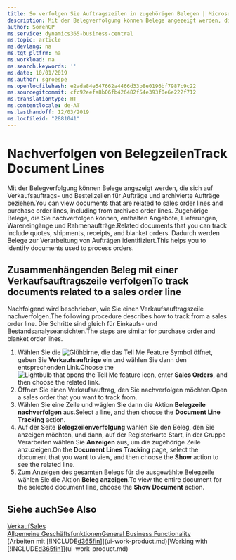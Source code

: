 ```yaml
---
title: So verfolgen Sie Auftragszeilen in zugehörigen Belegen | Microsoft Docs
description: Mit der Belegverfolgung können Belege angezeigt werden, die sich auf Verkaufsauftrags- und Bestellzeilen für Aufträge und archivierte Aufträge beziehen. Zugehörige Belege, die Sie nachverfolgen können, enthalten Angebote, Lieferungen, Wareneingänge und Rahmenaufträge. Dadurch werden Belege zur Verarbeitung von Aufträgen identifiziert.
author: SorenGP
ms.service: dynamics365-business-central
ms.topic: article
ms.devlang: na
ms.tgt_pltfrm: na
ms.workload: na
ms.search.keywords: ''
ms.date: 10/01/2019
ms.author: sgroespe
ms.openlocfilehash: e2ada84e547662a4466d33b8e0196bf7987c9c22
ms.sourcegitcommit: cfc92eefa8b06fb426482f54e393f0e6e222f712
ms.translationtype: HT
ms.contentlocale: de-AT
ms.lasthandoff: 12/03/2019
ms.locfileid: "2881041"
---
```

# <a name="track-document-lines"></a><span data-ttu-id="2a4b0-105">Nachverfolgen von Belegzeilen</span><span class="sxs-lookup"><span data-stu-id="2a4b0-105">Track Document Lines</span></span>
<span data-ttu-id="2a4b0-106">Mit der Belegverfolgung können Belege angezeigt werden, die sich auf Verkaufsauftrags- und Bestellzeilen für Aufträge und archivierte Aufträge beziehen.</span><span class="sxs-lookup"><span data-stu-id="2a4b0-106">You can view documents that are related to sales order lines and purchase order lines, including from archived order lines.</span></span> <span data-ttu-id="2a4b0-107">Zugehörige Belege, die Sie nachverfolgen können, enthalten Angebote, Lieferungen, Wareneingänge und Rahmenaufträge.</span><span class="sxs-lookup"><span data-stu-id="2a4b0-107">Related documents that you can track include quotes, shipments, receipts, and blanket orders.</span></span> <span data-ttu-id="2a4b0-108">Dadurch werden Belege zur Verarbeitung von Aufträgen identifiziert.</span><span class="sxs-lookup"><span data-stu-id="2a4b0-108">This helps you to identify documents used to process orders.</span></span>  

## <a name="to-track-documents-related-to-a-sales-order-line"></a><span data-ttu-id="2a4b0-109">Zusammenhängenden Beleg mit einer Verkaufsauftragszeile verfolgen</span><span class="sxs-lookup"><span data-stu-id="2a4b0-109">To track documents related to a sales order line</span></span>
<span data-ttu-id="2a4b0-110">Nachfolgend wird beschrieben, wie Sie einen Verkaufsauftragszeile nachverfolgen.</span><span class="sxs-lookup"><span data-stu-id="2a4b0-110">The following procedure describes how to track from a sales order line.</span></span> <span data-ttu-id="2a4b0-111">Die Schritte sind gleich für Einkaufs- und Bestandsanalyseansichten.</span><span class="sxs-lookup"><span data-stu-id="2a4b0-111">The steps are similar for purchase order and blanket order lines.</span></span>

1.  <span data-ttu-id="2a4b0-112">Wählen Sie die ![Glühbirne, die das Tell Me Feature](media/ui-search/search_small.png "Tell Me-Funktion") Symbol öffnet, geben Sie **Verkaufsaufträge** ein und wählen Sie dann den entsprechenden Link.</span><span class="sxs-lookup"><span data-stu-id="2a4b0-112">Choose the ![Lightbulb that opens the Tell Me feature](media/ui-search/search_small.png "Tell me what you want to do") icon, enter **Sales Orders**, and then choose the related link.</span></span>  
2.  <span data-ttu-id="2a4b0-113">Öffnen Sie einen Verkaufsauftrag, den Sie nachverfolgen möchten.</span><span class="sxs-lookup"><span data-stu-id="2a4b0-113">Open a sales order that you want to track from.</span></span>  
3.  <span data-ttu-id="2a4b0-114">Wählen Sie eine Zeile und wäglen Sie dann die Aktion **Belegzeile nachverfolgen** aus.</span><span class="sxs-lookup"><span data-stu-id="2a4b0-114">Select a line, and then choose the **Document Line Tracking** action.</span></span>
4. <span data-ttu-id="2a4b0-115">Auf der Seite **Belegzeilenverfolgung** wählen Sie den Beleg, den Sie anzeigen möchten, und dann, auf der Registerkarte Start, in der Gruppe Verarbeiten wählen Sie **Anzeigen** aus, um die zugehörige Zeile anzuzeigen.</span><span class="sxs-lookup"><span data-stu-id="2a4b0-115">On the **Document Lines Tracking** page, select the document that you want to view, and then choose the **Show** action to see the related line.</span></span>
5. <span data-ttu-id="2a4b0-116">Zum Anzeigen des gesamten Belegs für die ausgewählte Belegzeile wählen Sie die Aktion **Beleg anzeigen**.</span><span class="sxs-lookup"><span data-stu-id="2a4b0-116">To view the entire document for the selected document line, choose the **Show Document** action.</span></span>

## <a name="see-also"></a><span data-ttu-id="2a4b0-117">Siehe auch</span><span class="sxs-lookup"><span data-stu-id="2a4b0-117">See Also</span></span>
[<span data-ttu-id="2a4b0-118">Verkauf</span><span class="sxs-lookup"><span data-stu-id="2a4b0-118">Sales</span></span>](sales-manage-sales.md)  
[<span data-ttu-id="2a4b0-119">Allgemeine Geschäftsfunktionen</span><span class="sxs-lookup"><span data-stu-id="2a4b0-119">General Business Functionality</span></span>](ui-across-business-areas.md)  
<span data-ttu-id="2a4b0-120">[Arbeiten mit [!INCLUDE[d365fin](includes/d365fin_md.md)]](ui-work-product.md)</span><span class="sxs-lookup"><span data-stu-id="2a4b0-120">[Working with [!INCLUDE[d365fin](includes/d365fin_md.md)]](ui-work-product.md)</span></span>
